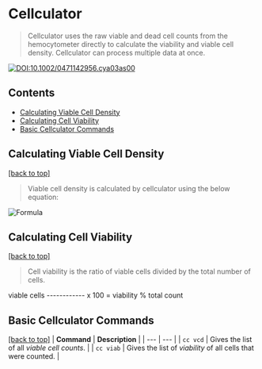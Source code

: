 # Cellculator <a name="cellculator"></a> 

> Cellculator uses the raw viable and dead cell counts from the hemocytometer directly to calculate the viability and viable cell density.
> Cellculator can process multiple data at once. 
> 

[![DOI:10.1002/0471142956.cya03as00](http://img.shields.io/badge/DOI-10.1002/0471142956.cya03as00-B31B1B.svg)](https://doi.org/10.1002/0471142956.cya03as00)

## Contents

- [Calculating Viable Cell Density](#viable_cell_density_calculation)
- [Calculating Cell Viability](#calculating_cell_viability)
- [Basic Cellculator Commands](#basic_cellculator_commands)

 
## Calculating Viable Cell Density<a name="viable_cell_density_calculation"></a> 
[[back to top]](#cellculator)
  
> Viable cell density is calculated by cellculator using the below equation:


  ![Formula](https://rightbrainedscientist.files.wordpress.com/2015/11/cellcounttotal.jpg)
    


## Calculating Cell Viability<a name="calculating_cell_viability"></a> 
[[back to top]](#cellculator)

> Cell viability is the ratio of viable cells divided by the total number of cells.

viable cells
------------ x 100 = viability %
total count

## Basic Cellculator Commands<a name="basic_cellculator_commands"></a> 
[[back to top]](#cellculator)
| **Command** | **Description** |
| --- | --- |
| `cc vcd` | Gives the list of all *viable cell counts*. |
| `cc viab` | Gives the list of *viability* of all cells that were counted. |
